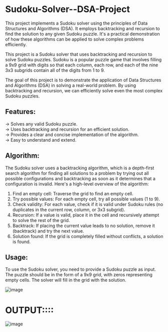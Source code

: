 # Sudoku-Solver--DSA-Project
This project implements a Sudoku solver using the principles of Data Structures and Algorithms (DSA). It employs backtracking and recursion to find the solution to any given Sudoku puzzle. It's a practical demonstration of how these algorithms can be applied to solve complex problems efficiently.

This project is a Sudoku solver that uses backtracking and recursion to solve Sudoku puzzles. Sudoku is a popular puzzle game that involves filling a 9x9 grid with digits so that each column, each row, and each of the nine 3x3 subgrids contain all of the digits from 1 to 9.

The goal of this project is to demonstrate the application of Data Structures and Algorithms (DSA) in solving a real-world problem. By using backtracking and recursion, we can efficiently solve even the most complex Sudoku puzzles.

## Features:
-> Solves any valid Sudoku puzzle. \
-> Uses backtracking and recursion for an efficient solution. \
-> Provides a clear and concise implementation of the algorithm. \
-> Easy to understand and extend.

## Algorithm:
The Sudoku solver uses a backtracking algorithm, which is a depth-first search algorithm for finding all solutions to a problem by trying out all possible configurations and backtracking as soon as it determines that a configuration is invalid. Here's a high-level overview of the algorithm:

1. Find an empty cell: Traverse the grid to find an empty cell.
2. Try possible values: For each empty cell, try all possible values (1 to 9).
3. Check validity: For each value, check if it is valid under Sudoku rules (no duplicates in the current row, column, or 3x3 subgrid).
4. Recursion: If a value is valid, place it in the cell and recursively attempt to solve the rest of the grid.
5. Backtrack: If placing the current value leads to no solution, remove it (backtrack) and try the next value.
6. Solution found: If the grid is completely filled without conflicts, a solution is found.

## Usage:
To use the Sudoku solver, you need to provide a Sudoku puzzle as input. The puzzle should be in the form of a 9x9 grid, with zeros representing empty cells. The solver will fill in the grid with the solution.

![image](https://github.com/Lavanyalakhiani/Sudoku-Solver--DSA-Project/assets/124029579/1783ed0e-a028-4fcc-aa78-66c0d7441f04)

# OUTPUT::::

![image](https://github.com/Lavanyalakhiani/Sudoku-Solver--DSA-Project/assets/124029579/95d126fb-0e54-4896-9e34-9154cddd4c89)

